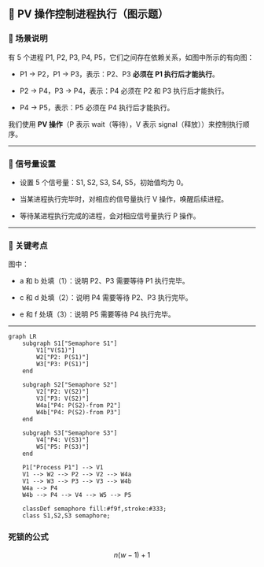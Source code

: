 
## 📘 PV 操作控制进程执行（图示题）

### 📌 场景说明

有 5 个进程 P1, P2, P3, P4, P5，它们之间存在依赖关系，如图中所示的有向图：

- P1 → P2，P1 → P3，表示：P2、P3 **必须在 P1 执行后才能执行**。
    
- P2 → P4，P3 → P4，表示：P4 必须在 P2 和 P3 执行后才能执行。
    
- P4 → P5，表示：P5 必须在 P4 执行后才能执行。
    

我们使用 **PV 操作**（P 表示 wait（等待），V 表示 signal（释放））来控制执行顺序。

---

### 🔐 信号量设置

- 设置 5 个信号量：S1, S2, S3, S4, S5，初始值均为 0。
    
- 当某进程执行完毕时，对相应的信号量执行 V 操作，唤醒后续进程。
    
- 等待某进程执行完成的进程，会对相应信号量执行 P 操作。
    

---

### 🧠 关键考点

图中：

- a 和 b 处填（1）：说明 P2、P3 需要等待 P1 执行完毕。
    
- c 和 d 处填（2）：说明 P4 需要等待 P2、P3 执行完毕。
    
- e 和 f 处填（3）：说明 P5 需要等待 P4 执行完毕。
    

---

```mermaid
graph LR
    subgraph S1["Semaphore S1"]
        V1["V(S1)"]
        W2["P2: P(S1)"]
        W3["P3: P(S1)"]
    end

    subgraph S2["Semaphore S2"]
        V2["P2: V(S2)"]
        V3["P3: V(S2)"]
        W4a["P4: P(S2)-from P2"]
        W4b["P4: P(S2)-from P3"]
    end

    subgraph S3["Semaphore S3"]
        V4["P4: V(S3)"]
        W5["P5: P(S3)"]
    end

    P1["Process P1"] --> V1
    V1 --> W2 --> P2 --> V2 --> W4a
    V1 --> W3 --> P3 --> V3 --> W4b
    W4a --> P4
    W4b --> P4 --> V4 --> W5 --> P5

    classDef semaphore fill:#f9f,stroke:#333;
    class S1,S2,S3 semaphore;
```


### 死锁的公式


$$
n(w-1)+1
$$